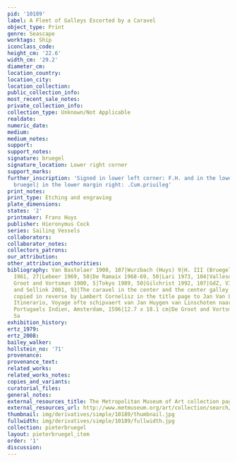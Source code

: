 ```yaml
---
pid: '10189'
label: A Fleet of Galleys Escorted by a Caravel
object_type: Print
genre: Seascape
worktags: Ship
iconclass_code:
height_cm: '22.6'
width_cm: '29.2'
diameter_cm:
location_country:
location_city:
location_collection:
public_collection_info:
most_recent_sale_notes:
private_collection_info:
collection_type: Unknown/Not Applicable
realdate:
numeric_date:
medium:
medium_notes:
support:
support_notes:
signature: bruegel
signature_location: Lower right corner
support_marks:
further_inscription: 'Signed in lower left corner: F.H. and in the lower right corner:
  bruegel| in the lower margin right: .Cum.priuileg'
print_notes:
print_type: Etching and engraving
plate_dimensions:
states: '2'
printmaker: Frans Huys
publisher: Hieronymus Cock
series: Sailing Vessels
collaborators:
collaborator_notes:
collectors_patrons:
our_attribution:
other_attribution_authorities:
bibliography: Van Bastelaer 1908, 107|Wurzbach (Huys) 9|H. III (Bruegel) 107|Feinblatt
  1961, 27|Lebeer 1969, 50|De Ramaix 1968-69, 50|Lari 1973, 104|Vallese 1979, 42|De
  Groot and Vortsman 1980, 5|Tokyo 1989, 50|Gilchrist 1992, 107|GdZ, VI, 3.10 (2342)|Orenstein
  and Sellink 2001, 93|The caravel in the center and the center galley on the right
  copied in reverse by Lambert Cornelisz in the title page to Jan Van Linschoten,
  Itinerario, Voyage ofte schipvaert van Jan Huygen van Linschoten naar Oost ofte
  Portugaels Indien, Amsterdam, 1596|12.7 x 18.1 cm|De Groot and Vortsman 1980, fig.
  5a
exhibition_history:
ertz_1979:
ertz_2008:
bailey_walker:
hollstein_no: '71'
provenance:
provenance_text:
related_works:
related_works_notes:
copies_and_variants:
curatorial_files:
general_notes:
external_resources_title: The Metropolitan Museum of Art collection page
external_resources_url: http://www.metmuseum.org/art/collection/search/338708
thumbnail: img/derivatives/simple/10189/thumbnail.jpg
fullwidth: img/derivatives/simple/10189/fullwidth.jpg
collection: pieterbruegel
layout: pieterbruegel_item
order: '1'
discussion:
---
```

